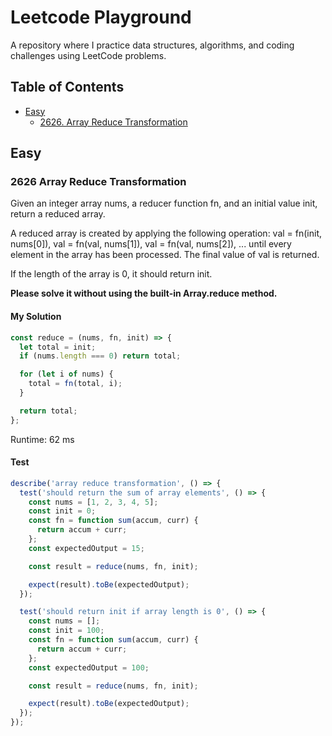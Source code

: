 # Leetcode Playground

A repository where I practice data structures, algorithms, and coding challenges using LeetCode problems.

## Table of Contents

- [Easy](#easy)
  - [2626. Array Reduce Transformation](#2626-array-reduce-transformation)

## Easy

### 2626 Array Reduce Transformation

Given an integer array nums, a reducer function fn, and an initial value init, return a reduced array.

A reduced array is created by applying the following operation: val = fn(init, nums[0]), val = fn(val, nums[1]), val = fn(val, nums[2]), ... until every element in the array has been processed. The final value of val is returned.

If the length of the array is 0, it should return init.

**Please solve it without using the built-in Array.reduce method.**

#### My Solution

```JavaScript
const reduce = (nums, fn, init) => {
  let total = init;
  if (nums.length === 0) return total;

  for (let i of nums) {
    total = fn(total, i);
  }

  return total;
};
```

Runtime: 62 ms

#### Test

```JavaScript
describe('array reduce transformation', () => {
  test('should return the sum of array elements', () => {
    const nums = [1, 2, 3, 4, 5];
    const init = 0;
    const fn = function sum(accum, curr) {
      return accum + curr;
    };
    const expectedOutput = 15;

    const result = reduce(nums, fn, init);

    expect(result).toBe(expectedOutput);
  });

  test('should return init if array length is 0', () => {
    const nums = [];
    const init = 100;
    const fn = function sum(accum, curr) {
      return accum + curr;
    };
    const expectedOutput = 100;

    const result = reduce(nums, fn, init);

    expect(result).toBe(expectedOutput);
  });
});
```
